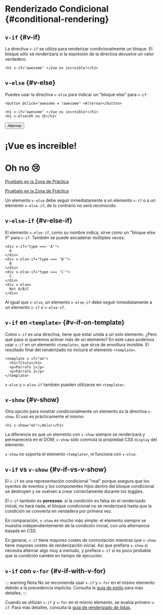 # Renderizado Condicional {#conditional-rendering}

<div class="options-api">
  <VueSchoolLink href="https://vueschool.io/lessons/conditional-rendering-in-vue-3" title="Lección gratuita de Renderizado Condicional en Vue.js"/>
</div>

<div class="composition-api">
  <VueSchoolLink href="https://vueschool.io/lessons/vue-fundamentals-capi-conditionals-in-vue" title="Lección gratuita de Renderizado Condicional en Vue.js"/>
</div>

<script setup>
import { ref } from 'vue'
const awesome = ref(true)
</script>

## `v-if` {#v-if}

La directiva `v-if` se utiliza para renderizar condicionalmente un bloque. El bloque sólo se renderizará si la expresión de la directiva devuelve un valor verdadero.

```vue-html
<h1 v-if="awesome" >¡Vue es increíble!</h1>
```

## `v-else` {#v-else}

Puedes usar la directiva `v-else` para indicar un "bloque else" para `v-if`:

```vue-html
<button @click="awesome = !awesome" >Alternar</button>

<h1 v-if="awesome" >¡Vue es increíble!</h1>
<h1 v-else>Oh no 😢</h1>
```

<div class="demo">
  <button @click="awesome = !awesome">Alternar</button>
  <h1 v-if="awesome">¡Vue es increíble!</h1>
  <h1 v-else>Oh no 😢</h1>
</div>

<div class="composition-api">

[Pruébalo en la Zona de Práctica](https://play.vuejs.org/#eNpFjkEOgjAQRa8ydIMulLA1hegJ3LnqBskAjdA27RQXhHu4M/GEHsEiKLv5mfdf/sBOxux7j+zAuCutNAQOyZtcKNkZbQkGsFjBCJXVHcQBjYUSqtTKERR3dLpDyCZmQ9bjViiezKKgCIGwM21BGBIAv3oireBYtrK8ZYKtgmg5BctJ13WLPJnhr0YQb1Lod7JaS4G8eATpfjMinjTphC8wtg7zcwNKw/v5eC1fnvwnsfEDwaha7w==)

</div>
<div class="options-api">

[Pruébalo en la Zona de Práctica](https://play.vuejs.org/#eNpFjj0OwjAMha9iMsEAFWuVVnACNqYsoXV/RJpEqVOQqt6DDYkTcgRSWoplWX7y56fXs6O1u84jixlvM1dbSoXGuzWOIMdCekXQCw2QS5LrzbQLckje6VEJglDyhq1pMAZyHidkGG9hhObRYh0EYWOVJAwKgF88kdFwyFSdXRPBZidIYDWvgqVkylIhjyb4ayOIV3votnXxfwrk2SPU7S/PikfVfsRnGFWL6akCbeD9fLzmK4+WSGz4AA5dYQY=)

</div>

Un elemento `v-else` debe seguir inmediatamente a un elemento `v-if` o a un elemento `v-else-if`; de lo contrario no será reconocido.

## `v-else-if` {#v-else-if}

El elemento `v-else-if`, como su nombre indica, sirve como un "bloque else if" para `v-if`. También se puede encadenar múltiples veces:

```vue-html
<div v-if="type === 'A'">
  A
</div>
<div v-else-if="type === 'B'">
  B
</div>
<div v-else-if="type === 'C'">
  C
</div>
<div v-else>
  Not A/B/C
</div>
```

Al igual que `v-else`, un elemento `v-else-if` debe seguir inmediatamente a un elemento `v-if` o `v-else-if`.

## `v-if` en `<template>` {#v-if-on-template}

Como `v-if` es una directiva, tiene que estar unida a un solo elemento. ¿Pero qué pasa si queremos activar más de un elemento? En este caso podemos usar `v-if` en un elemento `<template>`, que sirva de envoltura invisible. El resultado final del renderizado no incluirá el elemento `<template>`.

```vue-html
<template v-if="ok">
  <h1>Título</h1>
  <p>Párrafo 1</p>
  <p>Párrafo 2</p>
</template>
```

`v-else` y `v-else-if` también pueden utilizarse en `<template>`.

## `v-show` {#v-show}

Otra opción para mostrar condicionalmente un elemento es la directiva `v-show`. El uso es prácticamente el mismo:

```vue-html
<h1 v-show="ok">¡Hola!</h1>
```

La diferencia es que un elemento con `v-show` siempre se renderizará y permanecerá en el DOM; `v-show` sólo conmuta la propiedad CSS `display` del elemento.

`v-show` no soporta el elemento `<template>`, ni funciona con `v-else`.

## `v-if` vs `v-show` {#v-if-vs-v-show}

El `v-if` es una representación condicional "real" porque asegura que los oyentes de eventos y los componentes hijos dentro del bloque condicional se destruyen y se vuelven a crear correctamente durante los toggles.

El `v-if` también es **perezoso**: si la condición es falsa en el renderizado inicial, no hará nada; el bloque condicional no se renderizará hasta que la condición se convierta en verdadera por primera vez.

En comparación, `v-show` es mucho más simple: el elemento siempre se muestra independientemente de la condición inicial, con una alternancia basada en CSS.

En general, `v-if` tiene mayores costes de conmutación mientras que `v-show` tiene mayores costes de renderización inicial. Así que prefiera `v-show` si necesita alternar algo muy a menudo, y prefiera `v-if` si es poco probable que la condición cambie en tiempo de ejecución.

## `v-if` con `v-for` {#v-if-with-v-for}

::: warning Nota
No se recomienda usar `v-if` y `v-for` en el mismo elemento debido a la precedencia implícita. Consulta la [guía de estilo](/style-guide/rules-essential#evoid-v-if-with-v-for) para más detalles.
:::

Cuando se utilizan `v-if` y `v-for` en el mismo elemento, se evalúa primero `v-if`. Para más detalles, consulta la [guía de renderizado de listas](list#v-for-con-v-if).
